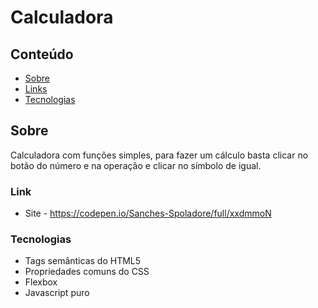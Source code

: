 # Calculadora

## Conteúdo
- [Sobre](#sobre)
- [Links](#link)
- [Tecnologias](#tecnologias)

## Sobre
Calculadora com funções simples, para fazer um cálculo basta clicar no botão do número e na operação e clicar no símbolo de igual.

### Link
- Site - https://codepen.io/Sanches-Spoladore/full/xxdmmoN

### Tecnologias
- Tags semânticas do HTML5
- Propriedades comuns do CSS
- Flexbox
- Javascript puro